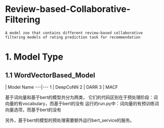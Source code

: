 # Review-based-Collaborative-Filtering
    A model zoo that contains different review-based collaborative filtering models of rating prediction task for recommendation

# 1. Model Type
## 1.1 WordVectorBased_Model
  | Model Name
---|---
1 | DeepCoNN
2 | DARR
3 | MACF


基于词向量和基于bert的模型共分为两类，
它们的代码区别在于预处理阶段：词向量的有vocabulary，而基于bert的没有
运行的run.py中：词向量的有预训练词向量选项，而基于bert的没有

另外，基于bert的模型的预处理需要额外运行bert_service的服务。

